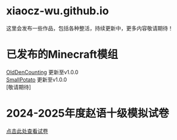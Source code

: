 # xiaocz-wu.github.io
这里会发布一些作品，包括各种整活，持续更新中，更多内容敬请期待！

# 已发布的Minecraft模组
[OldDenCounting](https://github.com/XiaoCZ-Wu/MinecraftMod-OldDenCounting) 更新至v1.0.0  
[SmallPotato](https://github.com/XiaoCZ-Wu/MinecraftMod-SmallPotato) 更新至v1.0.0  
[敬请期待]

# 2024-2025年度赵语十级模拟试卷
[点击此处查看试卷](./赵语十级考试模拟卷.htm)
